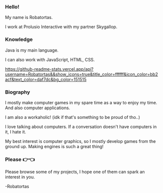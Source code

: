 ### Hello!

My name is Robatortas.

I work at Prolusio Interactive with my partner Skygallop.

### Knowledge
Java is my main language.

I can also work with JavaScript, HTML, CSS.

https://github-readme-stats.vercel.app/api?username=Robatortas&&show_icons=true&title_color=ffffff&icon_color=bb2acf&text_color=daf7dc&bg_color=151515

### Biography
I mostly make computer games in my spare time as a way to enjoy my time.
And also computer applications.

I am also a workaholic! (idk if that's something to be proud of tho..)

I love talking about computers.
If a conversation doesn't have computers in it, I hate it.

My best interest is computer graphics, so I mostly develop games from the ground up.
Making engines is such a great thing!

### Please 👉👈
Please browse some of my projects, I hope one of them can spark an interest in you.

-Robatortas
